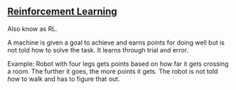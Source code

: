 ## [Reinforcement Learning](#reinforcement-learning)

Also know as RL.

A machine is given a goal to achieve and earns points for doing well but is not told how to solve the task. It learns through trial and error.

Example: Robot with four legs gets points based on how far it gets crossing a room. The further it goes, the more points it gets. The robot is not told *how* to walk and has to figure that out.
